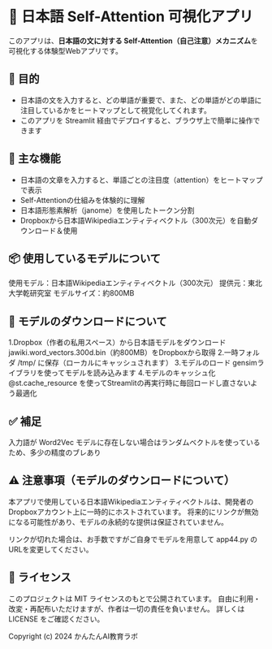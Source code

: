 # 🧠 日本語 Self-Attention 可視化アプリ
 
このアプリは、**日本語の文に対する Self-Attention（自己注意）メカニズム**を可視化する体験型Webアプリです。

## 🎯 目的

- 日本語の文を入力すると、どの単語が重要で、また、どの単語がどの単語に注目しているかをヒートマップとして視覚化してくれます。
- このアプリを Streamlit 経由でデプロイすると、ブラウザ上で簡単に操作できます

## 🚀 主な機能

- 日本語の文章を入力すると、単語ごとの注目度（attention）をヒートマップで表示
- Self-Attentionの仕組みを体験的に理解
- 日本語形態素解析（janome）を使用したトークン分割
- Dropboxから日本語Wikipediaエンティティベクトル（300次元）を自動ダウンロード＆使用

## 📦 使用しているモデルについて
使用モデル：日本語Wikipediaエンティティベクトル（300次元）
提供元：東北大学乾研究室
モデルサイズ：約800MB

## 🔧 モデルのダウンロードについて
1.Dropbox（作者の私用スペース）から日本語モデルをダウンロード
jawiki.word_vectors.300d.bin（約800MB）をDropboxから取得
2.一時フォルダ /tmp/ に保存（ローカルにキャッシュされます）
3.モデルのロード
gensimライブラリを使ってモデルを読み込みます
4.モデルのキャッシュ化
@st.cache_resource を使ってStreamlitの再実行時に毎回ロードし直さないよう最適化

## ✅ 補足
入力語が Word2Vec モデルに存在しない場合はランダムベクトルを使っているため、多少の精度のブレあり

## ⚠️ 注意事項（モデルのダウンロードについて）
本アプリで使用している日本語Wikipediaエンティティベクトルは、開発者のDropboxアカウント上に一時的にホストされています。
将来的にリンクが無効になる可能性があり、モデルの永続的な提供は保証されていません。

リンクが切れた場合は、お手数ですがご自身でモデルを用意して app44.py のURLを変更してください。

## 🪪 ライセンス
このプロジェクトは MIT ライセンスのもとで公開されています。 自由に利用・改変・再配布いただけますが、作者は一切の責任を負いません。 詳しくは LICENSE をご確認ください。

Copyright (c) 2024 かんたんAI教育ラボ
